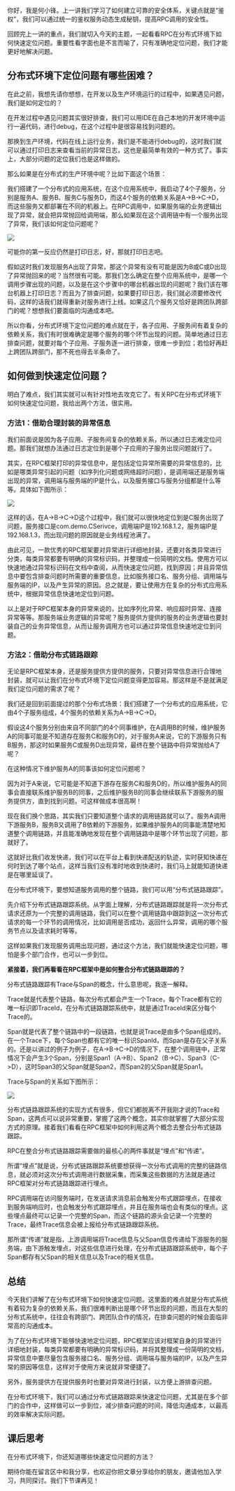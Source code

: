 你好，我是何小锋。上一讲我们学习了如何建立可靠的安全体系，关键点就是“鉴权”，我们可以通过统一的鉴权服务动态生成秘钥，提高RPC调用的安全性。

回顾完上一讲的重点，我们就切入今天的主题，一起看看RPC在分布式环境下如何快速定位问题。重要性看字面也是不言而喻了，只有准确地定位问题，我们才能更好地解决问题。

## 分布式环境下定位问题有哪些困难？

在此之前，我想先请你想想，在开发以及生产环境运行的过程中，如果遇见问题，我们是如何定位的？

在开发过程中遇见问题其实很好排查，我们可以用IDE在自己本地的开发环境中运行一遍代码，进行debug，在这个过程中是很容易找到问题的。

那换到生产环境，代码在线上运行业务，我们是不能进行debug的，这时我们就可以通过打印日志来查看当前的异常日志，这也是最简单有效的一种方式了。事实上，大部分问题的定位我们也是这样做的。

那么如果是在分布式的生产环境中呢？比如下面这个场景：

我们搭建了一个分布式的应用系统，在这个应用系统中，我启动了4个子服务，分别是服务A、服务B、服务C与服务D，而这4个服务的依赖关系是A->B->C->D，而这些服务又都部署在不同的机器上。在RPC调用中，如果服务端的业务逻辑出现了异常，就会把异常抛回给调用端，那么如果现在这个调用链中有一个服务出现了异常，我们该如何定位问题呢？

![](https://static001.geekbang.org/resource/image/f7/82/f70e402a1634ae9c384c6cd6c4b89182.jpg?wh=4280*820)

可能你的第一反应仍然是打印日志，好，那就打印日志吧。

假如这时我们发现服务A出现了异常，那这个异常有没有可能是因为B或C或D出现了异常抛回来的呢？当然很有可能。那我们怎么确定在整个应用系统中，是哪一个调用步骤出现的问题，以及是在这个步骤中的哪台机器出现的问题呢？我们该在哪台机器上打印日志？而且为了排查问题，如果要打印日志，我们就必须要修改代码，这样的话我们就得重新对服务进行上线。如果这几个服务又恰好是跨团队跨部门的呢？想想我们要面临的沟通成本吧。

所以你看，分布式环境下定位问题的难点就在于，各子应用、子服务间有着复杂的依赖关系，我们有时很难确定是哪个服务的哪个环节出现的问题。简单地通过日志排查问题，就要对每个子应用、子服务逐一进行排查，很难一步到位；若恰好再赶上跨团队跨部门，那不死也得去半条命了。

## 如何做到快速定位问题？

明白了难点，我们其实就可以有针对性地去攻克它了。有关RPC在分布式环境下如何快速定位问题，我给出两个方法，很实用。

### 方法1：借助合理封装的异常信息

我们前面说是因为各子应用、子服务间复杂的依赖关系，所以通过日志难定位问题。那我们就想办法通过日志定位到是哪个子应用的子服务出现问题就行了。

其实，在RPC框架打印的异常信息中，是包括定位异常所需要的异常信息的，比如是哪类异常引起的问题（如序列化问题或网络超时问题），是调用端还是服务端出现的异常，调用端与服务端的IP是什么，以及服务接口与服务分组都是什么等等。具体如下图所示：

![](https://static001.geekbang.org/resource/image/b8/1b/b8fee37688d39ae7913429f6cbc06f1b.jpg?wh=4498*1228)

这样的话，在A->B->C->D这个过程中，我们就可以很快地定位到是C服务出现了问题，服务接口是com.demo.CSerivce，调用端IP是192.168.1.2，服务端IP是192.168.1.3，而出现问题的原因就是业务线程池满了。

由此可见，一款优秀的RPC框架要对异常进行详细地封装，还要对各类异常进行分类，每类异常都要有明确的异常标识码，并整理成一份简明的文档。使用方可以快速地通过异常标识码在文档中查阅，从而快速定位问题，找到原因；并且异常信息中要包含排查问题时所需要的重要信息，比如服务接口名、服务分组、调用端与服务端的IP，以及产生异常的原因。总之就是，要让使用方在复杂的分布式应用系统中，根据异常信息快速地定位到问题。

以上是对于RPC框架本身的异常来说的，比如序列化异常、响应超时异常、连接异常等等。那服务端业务逻辑的异常呢？服务提供方提供的服务的业务逻辑也要封装自己的业务异常信息，从而让服务调用方也可以通过异常信息快速地定位到问题。

### 方法2：借助分布式链路跟踪

无论是RPC框架本身，还是服务提供方提供的服务，只要对异常信息进行合理地封装，就可以让我们在分布式环境下定位问题变得更加容易。那这样是不是就满足我们定位问题的需求了呢？

我们还是回到前面提过的那个分布式场景：我们搭建了一个分布式的应用系统，它由4个子服务组成，4个服务的依赖关系为A->B->C->D。

假设这4个服务分别由来自不同部门的4个同事维护，在A调用B的时候，维护服务A的同事可能是不知道存在服务C和服务D的，对于服务A来说，它的下游服务只有B服务，那这时如果服务C或服务D出现异常，最终在整个链路中将异常抛给A了呢？

在这种情况下维护服务A的同事该如何定位问题呢？

因为对于A来说，它可能是不知道下游存在服务C和服务D的，所以维护服务A的同事会直接联系维护服务B的同事，之后维护服务B的同事会继续联系下游服务的服务提供方，直到找到问题。可这样做成本很高啊！

现在我们换个思路，其实我们只要知道整个请求的调用链路就可以了。服务A调用下游服务B，服务B又调用了B依赖的下游服务，如果维护服务A的同事能清楚地知道整个调用链路，并且能准确地发现在整个调用链路中是哪个环节出现了问题，那就好了。

这就好比我们收发快递，我们可以在平台上看到快递配送的轨迹，实时获知快递在何时到达了哪个站点，这样当我们没有准时地收到快递时，我们马上就能知道快递是在哪里延误了。

在分布式环境下，要想知道服务调用的整个链路，我们可以用“分布式链路跟踪”。

先介绍下分布式链路跟踪系统。从字面上理解，分布式链路跟踪就是将一次分布式请求还原为一个完整的调用链路，我们可以在整个调用链路中跟踪到这一次分布式请求的每一个环节的调用情况，比如调用是否成功，返回什么异常，调用的哪个服务节点以及请求耗时等等。

这样如果我们发现服务调用出现问题，通过这个方法，我们就能快速定位问题，哪怕是多个部门合作，也可以一步到位。

**紧接着，我们再看看在RPC框架中是如何整合分布式链路跟踪的？**

分布式链路跟踪有Trace与Span的概念，什么意思呢，我逐一解释。

Trace就是代表整个链路，每次分布式都会产生一个Trace，每个Trace都有它的唯一标识即TraceId，在分布式链路跟踪系统中，就是通过TraceId来区分每个Trace的。

Span就是代表了整个链路中的一段链路，也就是说Trace是由多个Span组成的。在一个Trace下，每个Span也都有它的唯一标识SpanId，而Span是存在父子关系的。还是以讲过的例子为例子，在A->B->C->D的情况下，在整个调用链中，正常情况下会产生3个Span，分别是Span1（A->B）、Span2（B->C）、Span3（C->D），这时Span3的父Span就是Span2，而Span2的父Span就是Span1。

Trace与Span的关系如下图所示：

![](https://static001.geekbang.org/resource/image/47/65/47df54d3d38cb30fddf25e8b8b2c4b65.jpg?wh=4468*1336)

分布式链路跟踪系统的实现方式有很多，但它们都脱离不开我刚才说的Trace和Span，这两点可以说非常重要，掌握了这两个概念，其实你就掌握了大部分实现方式的原理。接着我们看看在RPC框架中如何利用这两个概念去整合分布式链路跟踪。

RPC在整合分布式链路跟踪需要做的最核心的两件事就是“埋点”和“传递”。

所谓“埋点”就是说，分布式链路跟踪系统要想获得一次分布式调用的完整的链路信息，就必须对这次分布式调用进行数据采集，而采集这些数据的方法就是通过RPC框架对分布式链路跟踪进行埋点。

RPC调用端在访问服务端时，在发送请求消息前会触发分布式跟踪埋点，在接收到服务端响应时，也会触发分布式跟踪埋点，并且在服务端也会有类似的埋点。这些埋点最终可以记录一个完整的Span，而这个链路的源头会记录一个完整的Trace，最终Trace信息会被上报给分布式链路跟踪系统。

那所谓“传递”就是指，上游调用端将Trace信息与父Span信息传递给下游服务的服务端，由下游触发埋点，对这些信息进行处理，在分布式链路跟踪系统中，每个子Span都存有父Span的相关信息以及Trace的相关信息。

## 总结

今天我们讲解了在分布式环境下如何快速定位问题。这里面的难点就是分布式系统有着较为复杂的依赖关系，我们很难判断出是哪个环节出现的问题，而且在大型的分布式系统中，往往会有跨部门、跨团队合作的情况，在排查问题的时候会面临非常高的沟通成本。

为了在分布式环境下能够快速地定位问题，RPC框架应该对框架自身的异常进行详细地封装，每类异常都要有明确的异常标识码，并将其整理成一份简明的文档，异常信息中要尽量包含服务接口名、服务分组、调用端与服务端的IP，以及产生异常的原因等信息，这样对于使用方来说就非常便捷了。

另外，服务提供方在提供服务时也要对异常进行封装，以方便上游排查问题。

在分布式环境下，我们可以通过分布式链路跟踪来快速定位问题，尤其是在多个部门的合作中，这样做可以一步到位，减少排查问题的时间，降低沟通成本，以最高的效率解决实际问题。

## 课后思考

在分布式环境下，你还知道哪些快速定位问题的方法？

期待你能在留言区中和我分享，也欢迎你把文章分享给你的朋友，邀请他加入学习，共同探讨。我们下节课再见！